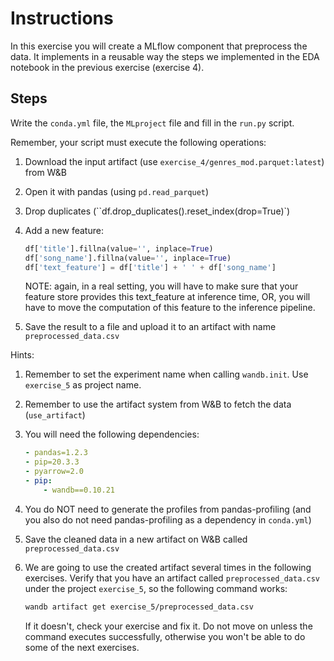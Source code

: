 # Instructions
In this exercise you will create a MLflow component that preprocess the data. 
It implements in a reusable way the steps we implemented in the EDA notebook in the previous exercise (exercise 4).

## Steps

Write the ``conda.yml`` file, the ``MLproject`` file and fill in the ``run.py`` script.

Remember, your script must execute the following operations:
1. Download the input artifact (use ``exercise_4/genres_mod.parquet:latest``) from W&B
2. Open it with pandas (using ``pd.read_parquet``)
3. Drop duplicates (``df.drop_duplicates().reset_index(drop=True)`)
4. Add a new feature:
   ```python
   df['title'].fillna(value='', inplace=True)
   df['song_name'].fillna(value='', inplace=True)
   df['text_feature'] = df['title'] + ' ' + df['song_name']
   ```
   NOTE: again, in a real setting, you will have to make sure that your feature
   store provides this text_feature at inference time, OR, you will have to move
   the computation of this feature to the inference pipeline.
   
5. Save the result to a file and upload it to an artifact with name ``preprocessed_data.csv``

Hints:
1. Remember to set the experiment name when calling ``wandb.init``. Use ``exercise_5`` as project
   name.
2. Remember to use the artifact system from W&B to fetch the data (``use_artifact``)
   
3. You will need the following dependencies:
   ```yaml
   - pandas=1.2.3
   - pip=20.3.3
   - pyarrow=2.0
   - pip:
       - wandb==0.10.21
   ```
3. You do NOT need to generate the profiles from pandas-profiling (and you also do not need
   pandas-profiling as a dependency in ``conda.yml``)
4. Save the cleaned data in a new artifact on W&B called ``preprocessed_data.csv``
5. We are going to use the created artifact several times in the following exercises. Verify that
   you have an artifact called ``preprocessed_data.csv`` under the project ``exercise_5``, so the
   following command works:
   ```bash
   wandb artifact get exercise_5/preprocessed_data.csv
   ```
   If it doesn't, check your exercise and fix it. Do not move on unless the command executes
   successfully, otherwise you won't be able to do some of the next exercises.
   